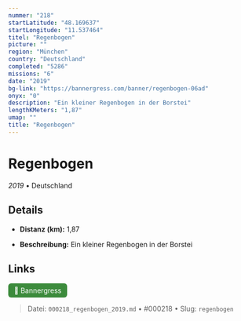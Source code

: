 ```yaml
---
nummer: "218"
startLatitude: "48.169637"
startLongitude: "11.537464"
titel: "Regenbogen"
picture: ""
region: "München"
country: "Deutschland"
completed: "5286"
missions: "6"
date: "2019"
bg-link: "https://bannergress.com/banner/regenbogen-06ad"
onyx: "0"
description: "Ein kleiner Regenbogen in der Borstei"
lengthKMeters: "1,87"
umap: ""
title: "Regenbogen"
---
```

# Regenbogen

*2019* • Deutschland



## Details
- **Distanz (km):** 1,87



- **Beschreibung:** Ein kleiner Regenbogen in der Borstei


## Links
<div style="margin-top: 0.5em;">
<a href="https://bannergress.com/banner/regenbogen-06ad" target="_blank" style="display:inline-block;margin-right:8px;padding:6px 12px;background-color:#3c8b3c;color:white;text-decoration:none;border-radius:6px;">🔗 Bannergress</a>

</div>


> Datei: `000218_regenbogen_2019.md` • #000218 • Slug: `regenbogen`
